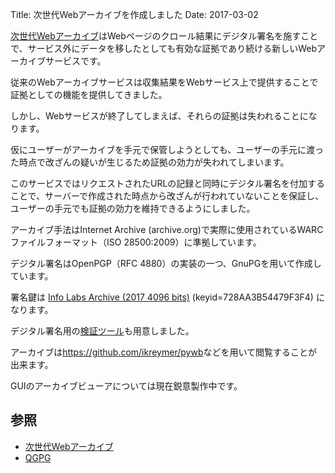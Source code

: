 Title: 次世代Webアーカイブを作成しました
Date: 2017-03-02

[次世代Webアーカイブ]はWebページのクロール結果にデジタル署名を施すことで、サービス外にデータを移したとしても有効な証拠であり続ける新しいWebアーカイブサービスです。

従来のWebアーカイブサービスは収集結果をWebサービス上で提供することで証拠としての機能を提供してきました。

しかし、Webサービスが終了してしまえば、それらの証拠は失われることになります。

仮にユーザーがアーカイブを手元で保管しようとしても、ユーザーの手元に渡った時点で改ざんの疑いが生じるため証拠の効力が失われてしまいます。

このサービスではリクエストされたURLの記録と同時にデジタル署名を付加することで、サーバーで作成された時点から改ざんが行われていないことを保証し、ユーザーの手元でも証拠の効力を維持できるようにしました。

アーカイブ手法はInternet Archive (archive.org)で実際に使用されているWARCファイルフォーマット（ISO 28500:2009）に準拠しています。

デジタル署名はOpenPGP（RFC 4880）の実装の一つ、GnuPGを用いて作成しています。

署名鍵は [Info Labs Archive (2017 4096 bits)] (keyid=728AA3B54479F3F4) になります。

デジタル署名用の[検証ツール]も用意しました。

アーカイブは<https://github.com/ikreymer/pywb>などを用いて閲覧することが出来ます。

GUIのアーカイブビューアについては現在鋭意製作中です。

## 参照

* [次世代Webアーカイブ]
* [QGPG]

[次世代Webアーカイブ]: https://info-labs.jp/crawler/
[検証ツール]: https://github.com/info-labs/QGPG/releases/tag/v0.1.0
[QGPG]: https://github.com/info-labs/QGPG
[Info Labs Archive (2017 4096 bits)]: https://info-labs.jp/pks/lookup?op=vindex&search=0x728aa3b54479f3f4
